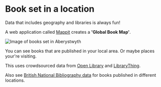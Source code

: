 Book set in a location
======================

Data that includes geography and libraries is always fun!

A web application called [Mappit](https://www.mappit.net/bookmap/#selected=/bookmap/places/90/) creates a **'Global Book Map'**.

![Image of books set in Aberystwyth](https://raw.githubusercontent.com/LibrariesHacked/geography-librarydata/master/images/books-aberystwyth.png)

You can see books that are published in your local area. Or maybe places your're visiting.

This uses crowdsourced data from [Open Library](https://openlibrary.org) and [LibraryThing](https://www.librarything.com/).

Also see [British National Bibliography data](http://bnb.bl.uk) for books published in different locations.